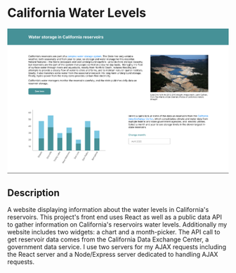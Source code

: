 # California Water Levels
![waterleveldemo](WaterLevelDesktop.png)
## Description
A website displaying information about the water levels in California's reservoirs. This project's front end uses React as well as a public data API to gather information on California's reservoirs water levels. Additionally my website includes two widgets: a chart and a month-picker. The API call to get reservoir data comes from the California Data Exchange Center, a government data service. I use two servers for my AJAX requests including the React server and a Node/Express server dedicated to handling AJAX requests.
